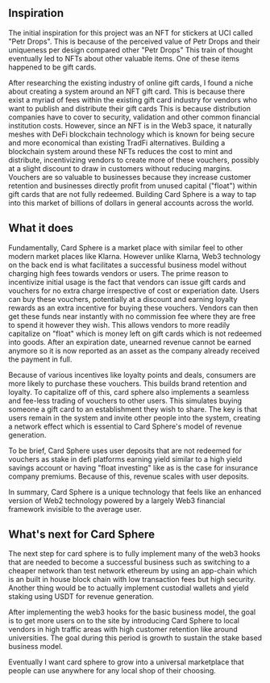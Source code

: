 ## Inspiration

The initial inspiration for this project was an NFT for stickers at UCI called "Petr Drops". This is because of the perceived value of Petr Drops and their uniqueness per design compared other "Petr Drops" This train of thought eventually led to NFTs about other valuable items. One of these items happened to be gift cards. 

After researching the existing industry of online gift cards, I found a niche about creating a system around an NFT gift card. This is because there exist a myriad of fees within the existing gift card industry for vendors who want to publish and distribute their gift cards This is because distribution companies have to cover to security, validation and other common financial institution costs. However, since an NFT is in the Web3 space, it naturally meshes with DeFi blockchain technology which is known for being secure and more economical than existing TradFi alternatives. Building a blockchain system around these NFTs reduces the cost to mint and distribute, incentivizing vendors to create more of these vouchers, possibly at a slight discount to draw in customers without reducing margins. Vouchers are so valuable to businesses because they increase customer retention and businesses directly profit from unused capital ("float") within gift cards that are not fully redeemed. Building Card Sphere is a way to tap into this market of billions of dollars in general accounts across the world.  

## What it does

Fundamentally, Card Sphere is a market place with similar feel to other modern market places like Klarna. However unlike Klarna, Web3 technology on the back end is what facilitates a successful business model without charging high fees towards vendors or users. The prime reason to incentivize initial usage is the fact that vendors can issue gift cards and vouchers for no extra charge irrespective of cost or experiation date. Users can buy these vouchers, potentially at a discount and earning loyalty rewards as an extra incentive for buying these vouchers. Vendors can then get these funds near instantly with no commission fee where they are free to spend it however they wish. This allows vendors to more readily capitalize on "float" which is money left on gift cards which is not redeemed into goods. After an expiration date, unearned revenue cannot be earned anymore so it is now reported as an asset as the company already received the payment in full. 

Because of various incentives like loyalty points and deals, consumers are more likely to purchase these vouchers. This builds brand retention and loyalty. To capitalize off of this, card sphere also implements a seamless and fee-less trading of vouchers to other users. This simulates buying someone a gift card to an establishment they wish to share. The key is that users remain in the system and invite other people into the system, creating a network effect which is essential to Card Sphere's model of revenue generation.

To be brief, Card Sphere uses user deposits that are not redeemed for vouchers as stake in defi platforms earning yield similar to a high yield savings account or having "float investing" like as is the case for insurance company premiums. Because of this, revenue scales with user deposits. 

In summary, Card Sphere is a unique technology that feels like an enhanced version of Web2 technology powered by a largely Web3 financial framework invisible to the average user. 


## What's next for Card Sphere

The next step for card sphere is to fully implement many of the web3 hooks that are needed to become a successful business such as switching to a cheaper network than test network ethereum by using an app-chain which is an built in house block chain with low transaction fees but high security. Another thing would be to actually implement custodial wallets and yield staking using USDT for revenue generation. 

After implementing the web3 hooks for the basic business model, the goal is to get more users on to the site by introducing Card Sphere to local vendors in high traffic areas with high customer retention like around universities. The goal during this period is growth to sustain the stake based business model.

Eventually I want card sphere to grow into a universal marketplace that people can use anywhere for any local shop of their choosing.
